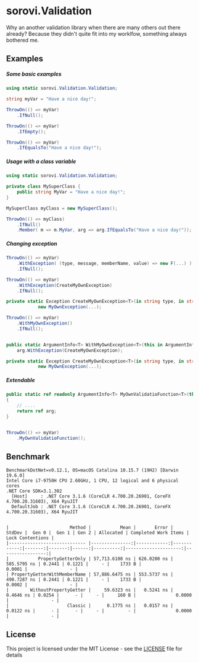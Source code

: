 # sorovi.Validation

Why an another validation library when there are many others out there already? 
Because they didn't quite fit into my worklfow, something always bothered me. 


## Examples

##### Some basic examples

```csharp
using static sorovi.Validation.Validation;

string myVar = "Have a nice day!";

ThrowOn(() => myVar)
    .IfNull();

ThrowOn(() => myVar)
    .IfEmpty();

ThrowOn(() => myVar)
    .IfEqualsTo("Have a nice day!");
```

##### Usage with a class variable

```csharp
using static sorovi.Validation.Validation;

private class MySuperClass { 
    public string MyVar = "Have a nice day!";
}

MySuperClass myClass = new MySuperClass();

ThrowOn(() => myClass)
    .IfNull()
    .Member( m => m.MyVar, arg => arg.IfEqualsTo("Have a nice day!"));

```

##### Changing exception

```csharp
ThrowOn(() => myVar)
    .WithException( (type, message, memberName, value) => new F(...) )
    .IfNull();
```

```csharp
ThrowOn(() => myVar)
    .WithException(CreateMyOwnException)
    .IfNull();

private static Exception CreateMyOwnException<T>(in string type, in string message, in string memberName, T value) =>
            new MyOwnException(...);
```


```csharp
ThrowOn(() => myVar)
    .WithMyOwnException()
    .IfNull();


public static ArgumentInfo<T> WithMyOwnException<T>(this in ArgumentInfo<T> arg) => 
    arg.WithException(CreateMyOwnException);

private static Exception CreateMyOwnException<T>(in string type, in string message, in string memberName, T value) =>
            new MyOwnException(...);
```

##### Extendable

```csharp
public static ref readonly ArgumentInfo<T> MyOwnValidatioFunction<T>(this in ArgumentInfo<T> arg, ....)
{
    // ....
    return ref arg;
}


ThrowOn(() => myVar)
    .MyOwnValidatioFunction();

```

## Benchmark

```
BenchmarkDotNet=v0.12.1, OS=macOS Catalina 10.15.7 (19H2) [Darwin 19.6.0]
Intel Core i7-9750H CPU 2.60GHz, 1 CPU, 12 logical and 6 physical cores
.NET Core SDK=3.1.302
  [Host]     : .NET Core 3.1.6 (CoreCLR 4.700.20.26901, CoreFX 4.700.20.31603), X64 RyuJIT
  DefaultJob : .NET Core 3.1.6 (CoreCLR 4.700.20.26901, CoreFX 4.700.20.31603), X64 RyuJIT


|                       Method |           Mean |       Error |      StdDev |  Gen 0 |  Gen 1 | Gen 2 | Allocated | Completed Work Items | Lock Contentions |
|----------------------------- |---------------:|------------:|------------:|-------:|-------:|------:|----------:|---------------------:|-----------------:|
|           PropertyGetterOnly | 57,713.6108 ns | 626.0200 ns | 585.5795 ns | 0.2441 | 0.1221 |     - |    1733 B |               0.0001 |                - |
| PropertyGetterWithMemberName | 57,886.6475 ns | 553.5737 ns | 490.7287 ns | 0.2441 | 0.1221 |     - |    1733 B |               0.0002 |                - |
|        WithoutPropertyGetter |     59.6323 ns |   0.5241 ns |   0.4646 ns | 0.0254 |      - |     - |     160 B |               0.0000 |                - |
|                      Classic |      0.1775 ns |   0.0157 ns |   0.0122 ns |      - |      - |     - |         - |               0.0000 |                - |

```

## License

This project is licensed under the MIT License - see the [LICENSE](LICENSE) file for details
